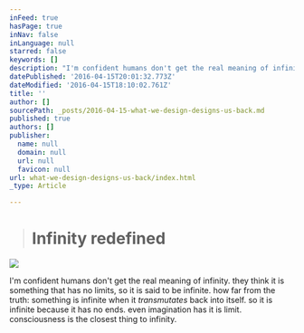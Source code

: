 ```yaml
---
inFeed: true
hasPage: true
inNav: false
inLanguage: null
starred: false
keywords: []
description: "I'm confident humans don't get the real meaning of infinity. they think it is something that has no limits, so it infinite. how far from the truth: something is infinite when it transmutates back into itself. another way of expression: it is infinite because it has no ends."
datePublished: '2016-04-15T20:01:32.773Z'
dateModified: '2016-04-15T18:10:02.761Z'
title: ''
author: []
sourcePath: _posts/2016-04-15-what-we-design-designs-us-back.md
published: true
authors: []
publisher:
  name: null
  domain: null
  url: null
  favicon: null
url: what-we-design-designs-us-back/index.html
_type: Article

---
```

> # Infinity redefined

![](https://the-grid-user-content.s3-us-west-2.amazonaws.com/4d50a224-046e-47cf-9b00-46ce9e671383.jpg)

I'm confident humans don't get the real meaning of infinity. they think it is something that has no limits, so it is said to be infinite. how far from the truth: something is infinite when it _transmutates_ back into itself. so it is infinite because it has no ends. even imagination has it is limit. consciousness is the closest thing to infinity.